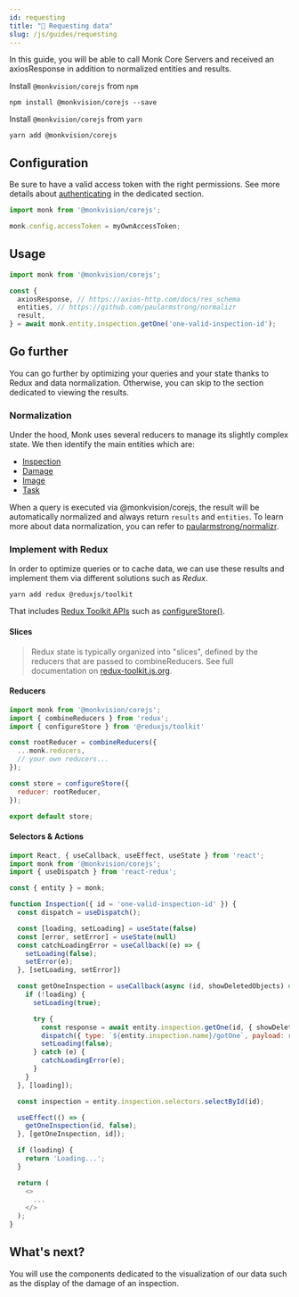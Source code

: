 ```yaml
---
id: requesting
title: "📨 Requesting data"
slug: /js/guides/requesting
---
```


In this guide, you will be able to call Monk Core Servers
and received an axiosResponse in addition to normalized entities and results.

Install `@monkvision/corejs` from `npm`
```npm
npm install @monkvision/corejs --save
```

Install `@monkvision/corejs` from `yarn`
```yarn
yarn add @monkvision/corejs
```

## Configuration
Be sure to have a valid access token with the right permissions.
See more details about [authenticating](/monkjs/docs/js/guides/authenticating) in the dedicated section.

```js
import monk from '@monkvision/corejs';

monk.config.accessToken = myOwnAccessToken;
```

## Usage
```js
import monk from '@monkvision/corejs';

const {
  axiosResponse, // https://axios-http.com/docs/res_schema
  entities, // https://github.com/paularmstrong/normalizr
  result,
} = await monk.entity.inspection.getOne('one-valid-inspection-id');
```

## Go further

You can go further by optimizing your queries and your state
thanks to Redux and data normalization.
Otherwise, you can skip to the section dedicated to viewing the results.

### Normalization

Under the hood, Monk uses several reducers to manage its slightly complex state.
We then identify the main entities which are:
- [Inspection](/docs/js/api/inspection)
- [Damage](/docs/js/api/damage)
- [Image](/docs/js/api/image)
- [Task](/docs/js/api/task)

When a query is executed via @monkvision/corejs,
the result will be automatically normalized and always return `results` and `entities`.
To learn more about data normalization,
you can refer to [paularmstrong/normalizr](https://github.com/paularmstrong/normalizr).

### Implement with Redux

In order to optimize queries or to cache data,
we can use these results and implement them
via different solutions such as _Redux_.

```yarn
yarn add redux @reduxjs/toolkit
```

That includes
[Redux Toolkit APIs](https://redux-toolkit.js.org/introduction/getting-started#whats-included)
such as [configureStore()](https://redux-toolkit.js.org/api/configureStore).

#### Slices

> Redux state is typically organized into "slices",
> defined by the reducers that are passed to combineReducers.
> See full documentation on
> [redux-toolkit.js.org](https://redux-toolkit.js.org/usage/usage-guide#creating-slices-of-state).

#### Reducers

```javascript
import monk from '@monkvision/corejs';
import { combineReducers } from 'redux';
import { configureStore } from '@reduxjs/toolkit'

const rootReducer = combineReducers({
  ...monk.reducers,
  // your own reducers...
});

const store = configureStore({
  reducer: rootReducer,
});

export default store;
```

#### Selectors & Actions

```javascript
import React, { useCallback, useEffect, useState } from 'react';
import monk from '@monkvision/corejs';
import { useDispatch } from 'react-redux';

const { entity } = monk;

function Inspection({ id = 'one-valid-inspection-id' }) {
  const dispatch = useDispatch();

  const [loading, setLoading] = useState(false)
  const [error, setError] = useState(null)
  const catchLoadingError = useCallback((e) => {
    setLoading(false);
    setError(e);
  }, [setLoading, setError])

  const getOneInspection = useCallback(async (id, showDeletedObjects) => {
    if (!loading) {
      setLoading(true);

      try {
        const response = await entity.inspection.getOne(id, { showDeletedObjects });
        dispatch({ type: `${entity.inspection.name}/gotOne`, payload: response });
        setLoading(false);
      } catch (e) {
        catchLoadingError(e);
      }
    }
  }, [loading]);

  const inspection = entity.inspection.selectors.selectById(id);

  useEffect(() => {
    getOneInspection(id, false);
  }, [getOneInspection, id]);

  if (loading) {
    return 'Loading...';
  }

  return (
    <>
      ...
    </>
  );
}
```

## What's next?

You will use the components dedicated to the visualization of our data
such as the display of the damage of an inspection.
